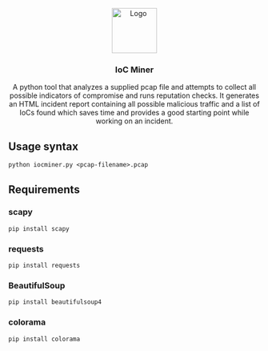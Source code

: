 <p align="center">
    <img src="https://cdn.icon-icons.com/icons2/1965/PNG/512/tool10_122839.png" alt="Logo" width=90 height=90>
  </a>

  <h3 align="center">IoC Miner</h3>

  <p align="center">
    A python tool that analyzes a supplied pcap file and attempts to collect all possible indicators of compromise and runs reputation checks. It generates an HTML incident report containing all possible malicious traffic and a list of IoCs found which saves time and provides a good starting point while working on an incident.
    <br>

## Usage syntax

```text
python iocminer.py <pcap-filename>.pcap
```
## Requirements
  
### scapy
  ```text
pip install scapy
```
### requests
  ```text
pip install requests
```
### BeautifulSoup
  ```text
pip install beautifulsoup4
```
### colorama
  ```text
pip install colorama
```
